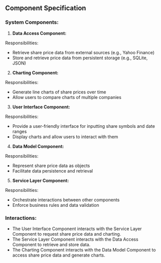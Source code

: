 ## Component Specification

### System Components:

1. **Data Access Component:**

Responsibilities:
- Retrieve share price data from external sources (e.g., Yahoo Finance)
- Store and retrieve price data from persistent storage (e.g., SQLite, JSON)

2. **Charting Component:**

Responsibilities:
- Generate line charts of share prices over time
- Allow users to compare charts of multiple companies

3. **User Interface Component:**

Responsibilities:
- Provide a user-friendly interface for inputting share symbols and date ranges
- Display charts and allow users to interact with them

4. **Data Model Component:**

Responsibilities:
- Represent share price data as objects
- Facilitate data persistence and retrieval

5. **Service Layer Component:**

Responsibilities:
- Orchestrate interactions between other components
- Enforce business rules and data validation

### Interactions:

- The User Interface Component interacts with the Service Layer Component to request share price data and charting.
- The Service Layer Component interacts with the Data Access Component to retrieve and store data.
- The Charting Component interacts with the Data Model Component to access share price data and generate charts.
